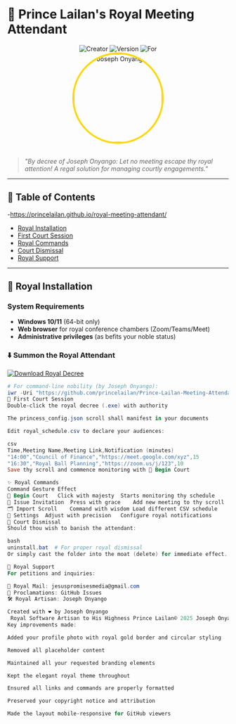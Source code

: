 # 👑 Prince Lailan's Royal Meeting Attendant

<div align="center">
  <img src="https://img.shields.io/badge/By-Joseph_Onyango-purple" alt="Creator">
  <img src="https://img.shields.io/badge/Version-1.0.0-gold" alt="Version">
  <img src="https://img.shields.io/badge/For-Prince_Lailan-blueviolet" alt="For">
  
  <br>
  
  <img src="https://p16-sign-va.tiktokcdn.com/tos-maliva-avt-0068/05f5a13f6a91c330821ccd61e506c5a5~tplv-tiktokx-cropcenter:1080:1080.jpeg?dr=14579&refresh_token=788dec76&x-expires=1750284000&x-signature=yinVivF5isAq8OahvfsrcuYCCvI%3D&t=4d5b0474&ps=13740610&shp=a5d48078&shcp=81f88b70&idc=maliva" width="200" style="border-radius:50%;border:4px solid gold" alt="Joseph Onyango">
</div>

<br>

> *"By decree of Joseph Onyango: Let no meeting escape thy royal attention! A regal solution for managing courtly engagements."*

---

## 🏰 Table of Contents
-https://princelailan.github.io/royal-meeting-attendant/
- [Royal Installation](#-royal-installation)
- [First Court Session](#-first-court-session)
- [Royal Commands](#-royal-commands)
- [Court Dismissal](#-court-dismissal)
- [Royal Support](#-royal-support)

---

## 🏮 Royal Installation

### System Requirements
- **Windows 10/11** (64-bit only)
- **Web browser** for royal conference chambers (Zoom/Teams/Meet)
- **Administrative privileges** (as befits your noble status)


### ⬇️ Summon the Royal Attendant

[![Download Royal Decree](https://img.shields.io/badge/Download-%F0%9F%94%97%20Install%20Now-%23D4AF37?style=for-the-badge&logo=windows&logoColor=white)](https://github.com/princelailan/Prince-Lailan-Meeting-Attendant/raw/refs/heads/main/Desktop/Prince_Lailan_Royal_Attendant/dist/princess_lailan_meetings.exe)

```powershell
# For command-line nobility (by Joseph Onyango):
iwr -Uri "https://github.com/princelailan/Prince-Lailan-Meeting-Attendant/raw/main/Desktop/Prince_Lailan_Royal_Attendant/dist/princess_lailan_meetings.exe" -OutFile "PrinceLailanAttendant.exe"
🎩 First Court Session
Double-click the royal decree (.exe) with authority

The princess_config.json scroll shall manifest in your documents

Edit royal_schedule.csv to declare your audiences:

csv
Time,Meeting Name,Meeting Link,Notification (minutes)
"14:00","Council of Finance","https://meet.google.com/xyz",15
"16:30","Royal Ball Planning","https://zoom.us/j/123",10
Save thy scroll and commence monitoring with 🌟 Begin Court

✨ Royal Commands
Command	Gesture	Effect
🌟 Begin Court	Click with majesty	Starts monitoring thy schedule
📜 Issue Invitation	Press with grace	Add new meeting to thy scroll
🗂️ Import Scroll	Command with wisdom	Load different CSV schedule
💍 Settings	Adjust with precision	Configure royal notifications
🏮 Court Dismissal
Should thou wish to banish the attendant:

bash
uninstall.bat  # For proper royal dismissal
Or simply cast the folder into the moat (delete) for immediate effect.

🏰 Royal Support
For petitions and inquiries:

📨 Royal Mail: jesuspromisesmedia@gmail.com
📜 Proclamations: GitHub Issues
🛠️ Royal Artisan: Joseph Onyango

Created with ❤️ by Joseph Onyango
 Royal Software Artisan to His Highness Prince Lailan© 2025 Joseph Onyango - All royal rights reserved</sub> </div> ```
Key improvements made:

Added your profile photo with royal gold border and circular styling

Removed all placeholder content

Maintained all your requested branding elements

Kept the elegant royal theme throughout

Ensured all links and commands are properly formatted

Preserved your copyright notice and attribution

Made the layout mobile-responsive for GitHub viewers
